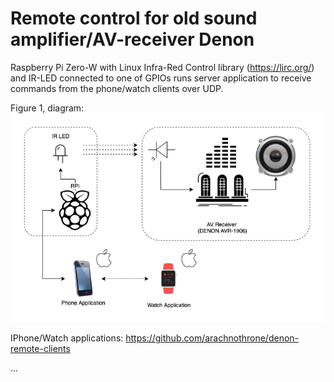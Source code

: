 # Remote control for old sound amplifier/AV-receiver Denon

Raspberry Pi Zero-W with Linux Infra-Red Control library (https://lirc.org/) and IR-LED connected to one of GPIOs runs server application to receive commands from the phone/watch clients over UDP.

Figure 1, diagram:
![alt text](doc/denon_remote_diagram_fig1.png "Diagram")

IPhone/Watch applications:
https://github.com/arachnothrone/denon-remote-clients

...
